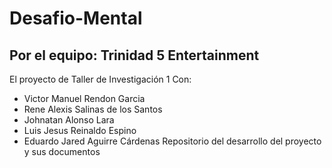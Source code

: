 # Desafio-Mental
## Por el equipo: Trinidad 5 Entertainment
El proyecto de Taller de Investigación 1
Con:
- Victor Manuel Rendon Garcia
- Rene Alexis Salinas de los Santos 
- Johnatan Alonso Lara
- Luis Jesus Reinaldo Espino
- Eduardo Jared Aguirre Cárdenas
Repositorio del desarrollo del proyecto y sus documentos